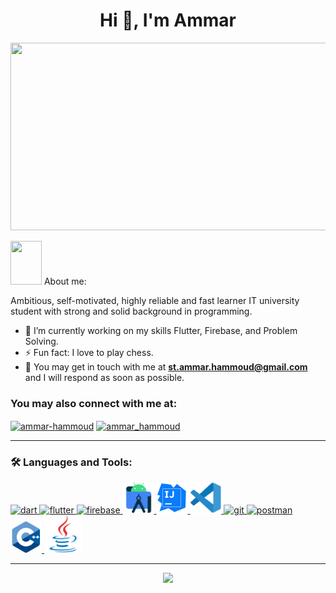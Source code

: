 <h1 align="center">Hi 👋, I'm Ammar</h1>

<div align="center">
  <img src="https://media.giphy.com/media/ZVik7pBtu9dNS/giphy.gif" width="600" height="300"/>
</div>


<img src="https://media.giphy.com/media/M9gbBd9nbDrOTu1Mqx/giphy.gif" width="50" height="70" id="f"/> <label for="f"> About me: </label>

Ambitious, self-motivated, highly reliable and fast learner IT university student with strong and solid background in programming.

- 🌱 I’m currently working on my skills Flutter, Firebase, and Problem Solving.
- ⚡ Fun fact: I love to play chess.
- 📧 You may get in touch with me at **st.ammar.hammoud@gmail.com** and I will respond as soon as possible.

<h3 align="left">You may also connect with me at:</h3>
<p align="left">
  
<!-- LinkedIn image -->
<a href="https://linkedin.com/in/ammar-hammoud" target="blank">
<img align="center" src="https://img.icons8.com/color/480/000000/linkedin.png" alt="ammar-hammoud" height="30" width="40" /></a>

<!-- Codeforces image -->
<a href="https://codeforces.com/profile/ammar_hammoud" target="blank">
<img align="center" src="https://raw.githubusercontent.com/rahuldkjain/github-profile-readme-generator/master/src/images/icons/Social/codeforces.svg" alt="ammar_hammoud" height="30" width="40" /></a>

</p>

---

<h3 align="left">🛠️ Languages and Tools:</h3>
<p align="left">

<!-- Dart image -->
<a href="https://dart.dev" target="_blank" rel="noreferrer">
<img src="https://www.vectorlogo.zone/logos/dartlang/dartlang-icon.svg" alt="dart" width="50" height="50"/> </a>

<!-- Flutter image -->
<a href="https://flutter.dev" target="_blank" rel="noreferrer">
<img src="https://www.vectorlogo.zone/logos/flutterio/flutterio-icon.svg" alt="flutter" width="50" height="50"/> </a>
  
<!-- Firebase image -->
<a href="https://firebase.google.com/" target="_blank" rel="noreferrer">
<img src="https://www.vectorlogo.zone/logos/firebase/firebase-icon.svg" alt="firebase" width="50" height="50"/> </a>

<!-- Andriod studio image -->
<a href="https://developer.android.com/studio/" target="_blank" rel="noreferrer">
<img src="https://github.com/devicons/devicon/blob/master/icons/androidstudio/androidstudio-original.svg" width="50" height="50"/> </a>

<!-- Int -->
<a href="https://www.jetbrains.com/idea/" target="_blank" rel="noreferrer">
<img src="https://github.com/devicons/devicon/blob/master/icons/intellij/intellij-plain.svg" width="50" height="50"/> </a>

<!-- VScode image -->
<a href="https://code.visualstudio.com/" target="_blank" rel="noreferrer">
<img src="https://github.com/devicons/devicon/blob/master/icons/vscode/vscode-original.svg" alt="git" width="50" height="50"/> </a>

<!-- Git image -->
<a href="https://git-scm.com/" target="_blank" rel="noreferrer">
<img src="https://www.vectorlogo.zone/logos/git-scm/git-scm-icon.svg" alt="git" width="50" height="50"/> </a>

<!-- Postman image -->
<a href="https://www.postman.com/" target="_blank" rel="noreferrer">
<img src="https://www.vectorlogo.zone/logos/getpostman/getpostman-icon.svg" alt="postman" width="50" height="50"/> </a>
  
<!-- C++ image -->
<a href="https://en.cppreference.com/w/" target="_blank" rel="noreferrer">
<img src="https://raw.githubusercontent.com/devicons/devicon/master/icons/cplusplus/cplusplus-original.svg" alt="cplusplus" width="50" height="50"/> </a>

<!-- Java image -->
<a href="https://www.java.com/en/" target="_blank" rel="noreferrer">
<img src="https://github.com/devicons/devicon/blob/master/icons/java/java-original.svg" alt="git" width="60" height="60"/> </a>

</p>

---

<p align="center">
<img src="https://github-readme-stats.vercel.app/api/top-langs?username=AmmarHammoud&layout=compact&theme=tokyonight"/>
<!-- States -->
<!--
<a href="https://awesome-github-stats.azurewebsites.net/index.html??cardType=level&theme=tokyonight&Border=B638FF">
<img  alt="AmmarHammoud's GitHub Stats" src="https://awesome-github-stats.azurewebsites.net/user-stats/AmmarHammoud?cardType=level&theme=tokyonight&Border=B638FF"/></a>
-->
</p>

